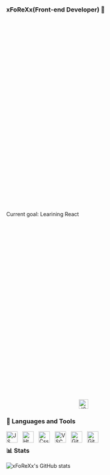 ### xFoReXx(Front-end Developer) 👋

<div class="box" style="display: flex; align-items:center ;">
    Current goal: Learining React
    <img alt="JS" width=25px" style="margin-top:1010px; ;"
     src="https://cdn.jsdelivr.net/gh/devicons/devicon/icons/react/react-original.svg" />
    </div>
          
### 🧰 Languages and Tools
<img align="left" alt="JS" width="30px" style="padding-right:10px;" src="https://cdn.jsdelivr.net/gh/devicons/devicon/icons/javascript/javascript-original.svg" />
<img align="left" alt="Html" width="30px" style="padding-right:10px;" src="https://cdn.jsdelivr.net/gh/devicons/devicon/icons/html5/html5-original.svg" />
<img align="left" alt="Css" width="30px" style="padding-right:10px;" src="https://cdn.jsdelivr.net/gh/devicons/devicon/icons/css3/css3-original.svg" />
<img align="left" alt="VSC" width="30px" style="padding-right:10px;" src="https://cdn.jsdelivr.net/gh/devicons/devicon/icons/vscode/vscode-original.svg" />
<img align="left" alt="Git" width="30px" style="padding-right:10px;" src="https://cdn.jsdelivr.net/gh/devicons/devicon/icons/git/git-original.svg" />
<img align="left" alt="GitHub" width="30px" style="padding-right:10px;" src="https://cdn.jsdelivr.net/gh/devicons/devicon/icons/github/github-original.svg" />

<br />

### 📊 Stats
![xFoReXx's GitHub stats](https://github-readme-stats.vercel.app/api?username=xFoReXx&show_icons=true&theme=dark)
<br/>
